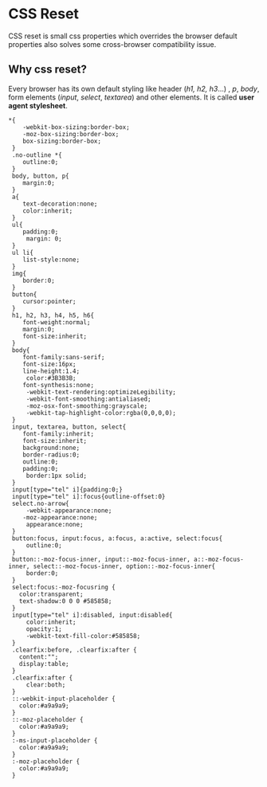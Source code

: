 # CSS Reset 
CSS reset is small css properties which overrides the browser default properties also solves some cross-browser compatibility issue.

## Why css reset?
Every browser has its own default styling like header (*h1, h2, h3*...) , *p*, *body*, form elements (*input*, *select*, *textarea*) and other elements. It is called **user agent stylesheet**.

    *{
        -webkit-box-sizing:border-box;
        -moz-box-sizing:border-box;
        box-sizing:border-box;
     }
     .no-outline *{
        outline:0;
     }
     body, button, p{
        margin:0;
     }
     a{
        text-decoration:none;
        color:inherit;
     }
     ul{
        padding:0;
         margin: 0;
     }
     ul li{
        list-style:none;
     }
     img{
        border:0;
     }
     button{
        cursor:pointer;
     }
     h1, h2, h3, h4, h5, h6{
        font-weight:normal;
        margin:0;
        font-size:inherit;
     }
     body{
        font-family:sans-serif;
        font-size:16px;
        line-height:1.4;
         color:#3B3B3B;
        font-synthesis:none;
         -webkit-text-rendering:optimizeLegibility;
         -webkit-font-smoothing:antialiased;
         -moz-osx-font-smoothing:grayscale;
         -webkit-tap-highlight-color:rgba(0,0,0,0);
     }
     input, textarea, button, select{
        font-family:inherit;
        font-size:inherit; 
        background:none; 
        border-radius:0;
        outline:0; 
        padding:0;
         border:1px solid;
     }
     input[type="tel" i]{padding:0;}
     input[type="tel" i]:focus{outline-offset:0}
     select.no-arrow{
         -webkit-appearance:none;
        -moz-appearance:none;
         appearance:none;
     }
     button:focus, input:focus, a:focus, a:active, select:focus{
         outline:0;
     }
     button::-moz-focus-inner, input::-moz-focus-inner, a::-moz-focus-inner, select::-moz-focus-inner, option::-moz-focus-inner{
         border:0;
     }
     select:focus:-moz-focusring {
       color:transparent;
       text-shadow:0 0 0 #585858;
     }
     input[type="tel" i]:disabled, input:disabled{
         color:inherit;
         opacity:1;
         -webkit-text-fill-color:#585858;
     }
     .clearfix:before, .clearfix:after {
       content:"";
       display:table;
     }
     .clearfix:after {
         clear:both;
     }
     ::-webkit-input-placeholder { 
       color:#a9a9a9;
     }
     ::-moz-placeholder { 
       color:#a9a9a9;
     }
     :-ms-input-placeholder { 
       color:#a9a9a9;
     }
     :-moz-placeholder { 
       color:#a9a9a9;
     }
